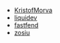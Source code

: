 * [KristofMorva](https://github.com/KristofMorva)
* [liquidev](https://github.com/liquidev)
* [fastfend](https://github.com/fastfend)
* [zosiu](https://github.com/zosiu)
